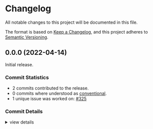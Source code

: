 # Changelog

All notable changes to this project will be documented in this file.

The format is based on [Keep a Changelog](https://keepachangelog.com/en/1.0.0/),
and this project adheres to [Semantic Versioning](https://semver.org/spec/v2.0.0.html).

## 0.0.0 (2022-04-14)

Initial release.

### Commit Statistics

<csr-read-only-do-not-edit/>

 - 2 commits contributed to the release.
 - 0 commits where understood as [conventional](https://www.conventionalcommits.org).
 - 1 unique issue was worked on: [#325](https://github.com/Byron/gitoxide/issues/325)

### Commit Details

<csr-read-only-do-not-edit/>

<details><summary>view details</summary>

 * **[#325](https://github.com/Byron/gitoxide/issues/325)**
    - update changelog ([`37a57f1`](https://github.com/Byron/gitoxide/commit/37a57f17c1b73e733a498fa5648187380fcb30c0))
    - empty crate for 'tix' tool ([`5427cf7`](https://github.com/Byron/gitoxide/commit/5427cf7f286eb0429c3164e697e96130daf2de39))
</details>

